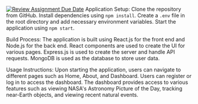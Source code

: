 [![Review Assignment Due Date](https://classroom.github.com/assets/deadline-readme-button-24ddc0f5d75046c5622901739e7c5dd533143b0c8e959d652212380cedb1ea36.svg)](https://classroom.github.com/a/V1F4A3D5)
Application Setup:
Clone the repository from GitHub.
Install dependencies using `npm install`.
Create a `.env` file in the root directory and add necessary environment variables.
Start the application using `npm start`.

Build Process:
The application is built using React.js for the front end and Node.js for the back end.
React components are used to create the UI for various pages.
Express.js is used to create the server and handle API requests.
MongoDB is used as the database to store user data.

Usage Instructions:
Upon starting the application, users can navigate to different pages such as Home, About, and Dashboard.
Users can register or log in to access the dashboard.
The dashboard provides access to various features such as viewing NASA's Astronomy Picture of the Day, tracking near-Earth objects, and viewing recent natural events.
